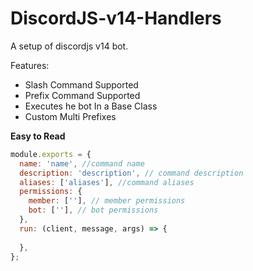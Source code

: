 # DiscordJS-v14-Handlers
A setup of discordjs v14 bot.

Features:
- Slash Command Supported
- Prefix Command Supported
- Executes he bot In a Base Class
- Custom Multi Prefixes

**Easy to Read**
```js
module.exports = {
  name: 'name', //command name
  description: 'description', // command description
  aliases: ['aliases'], //command aliases
  permissions: {
    member: [''], // member permissions
    bot: [''], // bot permissions
  },
  run: (client, message, args) => {
    
  },
};
```
